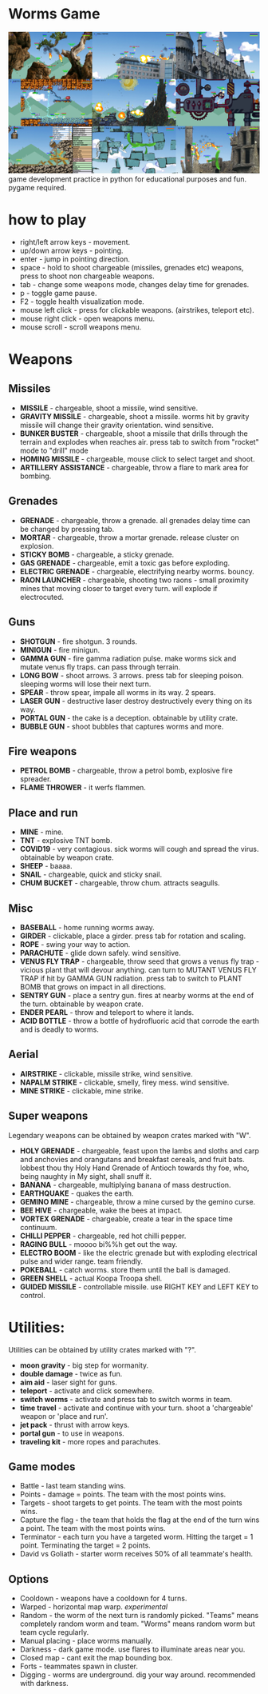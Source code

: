 # Worms Game
![Alt text](wormsShoot.png?raw=true "Worms")
game development practice in python for educational purposes and fun. pygame required.

# how to play
- right/left arrow keys - movement.
- up/down arrow keys - pointing.
- enter - jump in pointing direction.
- space - hold to shoot chargeable (missiles, grenades etc) weapons, press to shoot non chargeable weapons.
- tab - change some weapons mode, changes delay time for grenades.
- p - toggle game pause.
- F2 - toggle health visualization mode.
- mouse left click - press for clickable weapons. (airstrikes, teleport etc).
- mouse right click - open weapons menu.
- mouse scroll - scroll weapons menu.

# Weapons
## Missiles
- **MISSILE** - chargeable, shoot a missile, wind sensitive.
- **GRAVITY MISSILE** - chargeable, shoot a missile. worms hit by gravity missile will change their gravity orientation. wind sensitive.
- **BUNKER BUSTER** - chargeable, shoot a missile that drills through the terrain and explodes when reaches air. press tab to switch from "rocket" mode to "drill" mode
- **HOMING MISSILE** - chargeable, mouse click to select target and shoot.
- **ARTILLERY ASSISTANCE** - chargeable, throw a flare to mark area for bombing.

## Grenades
- **GRENADE** - chargeable, throw a grenade. all grenades delay time can be changed by pressing tab.
- **MORTAR** - chargeable, throw a mortar grenade. release cluster on explosion.
- **STICKY BOMB** - chargeable, a sticky grenade.
- **GAS GRENADE** - chargeable, emit a toxic gas before exploding.
- **ELECTRIC GRENADE** - chargeable, electrifying nearby worms. bouncy.
- **RAON LAUNCHER** - chargeable, shooting two raons - small proximity mines that moving closer to target every turn. will explode if electrocuted.

## Guns
- **SHOTGUN** - fire shotgun. 3 rounds.
- **MINIGUN** - fire minigun.
- **GAMMA GUN** - fire gamma radiation pulse. make worms sick and mutate venus fly traps. can pass through terrain.
- **LONG BOW** - shoot arrows. 3 arrows. press tab for sleeping poison. sleeping worms will lose their next turn.
- **SPEAR** - throw spear, impale all worms in its way. 2 spears.
- **LASER GUN** - destructive laser destroy destructively every thing on its way.
- **PORTAL GUN** - the cake is a deception. obtainable by utility crate.
- **BUBBLE GUN** - shoot bubbles that captures worms and more.

## Fire weapons
- **PETROL BOMB** - chargeable, throw a petrol bomb, explosive fire spreader.
- **FLAME THROWER** - it werfs flammen.

## Place and run

- **MINE** - mine.
- **TNT** - explosive TNT bomb.
- **COVID19** - very contagious. sick worms will cough and spread the virus. obtainable by weapon crate.
- **SHEEP** - baaaa.
- **SNAIL** - chargeable, quick and sticky snail.
- **CHUM BUCKET** - chargeable, throw chum. attracts seagulls.

## Misc

- **BASEBALL** - home running worms away.
- **GIRDER** - clickable, place a girder. press tab for rotation and scaling.
- **ROPE** - swing your way to action.
- **PARACHUTE** - glide down safely. wind sensitive.
- **VENUS FLY TRAP** - chargeable, throw seed that grows a venus fly trap - vicious plant that will devour anything. can turn to MUTANT VENUS FLY TRAP if hit by GAMMA GUN radiation. press tab to switch to PLANT BOMB that grows on impact in all directions.
- **SENTRY GUN** - place a sentry gun. fires at nearby worms at the end of the turn. obtainable by weapon crate.
- **ENDER PEARL** - throw and teleport to where it lands.
- **ACID BOTTLE** - throw a bottle of hydrofluoric acid that corrode the earth and is deadly to worms.

## Aerial
- **AIRSTRIKE** - clickable, missile strike, wind sensitive.
- **NAPALM STRIKE** - clickable, smelly, firey mess. wind sensitive.
- **MINE STRIKE** - clickable, mine strike.

## Super weapons
 Legendary weapons can be obtained by weapon crates marked with "W".
- **HOLY GRENADE** - chargeable, feast upon the lambs and sloths and carp and anchovies and orangutans and breakfast cereals, and fruit bats. lobbest thou thy Holy Hand Grenade of Antioch towards thy foe, who, being naughty in My sight, shall snuff it.
- **BANANA** - chargeable, multiplying banana of mass destruction.
- **EARTHQUAKE** - quakes the earth.
- **GEMINO MINE** - chargeable, throw a mine cursed by the gemino curse.
- **BEE HIVE** - chargeable, wake the bees at impact.
- **VORTEX GRENADE** - chargeable, create a tear in the space time continuum.
- **CHILLI PEPPER** - chargeable, red hot chilli pepper.
- **RAGING BULL** - moooo bi%%h get out the way.
- **ELECTRO BOOM** - like the electric grenade but with exploding electrical pulse and wider range. team friendly.
- **POKEBALL** - catch worms. store them until the ball is damaged.
- **GREEN SHELL** - actual Koopa Troopa shell.
- **GUIDED MISSILE** - controllable missile. use RIGHT KEY and LEFT KEY to control.

# Utilities:
 Utilities can be obtained by utility crates marked with "?".
- **moon gravity** - big step for wormanity.
- **double damage** - twice as fun.
- **aim aid** - laser sight for guns.
- **teleport** - activate and click somewhere.
- **switch worms** - activate and press tab to switch worms in team.
- **time travel** - activate and continue with your turn. shoot a 'chargeable' weapon or 'place and run'. 
- **jet pack** - thrust with arrow keys.
- **portal gun** - to use in weapons.
- **traveling kit** - more ropes and parachutes.

## Game modes

- Battle - last team standing wins.
- Points - damage = points. The team with the most points wins.
- Targets - shoot targets to get points. The team with the most points wins.
- Capture the flag - the team that holds the flag at the end of the turn wins a point. The team with the most points wins.
- Terminator - each turn you have a targeted worm. Hitting the target = 1 point. Terminating the target = 2 points.
- David vs Goliath - starter worm receives 50% of all teammate's health.

## Options

- Cooldown - weapons have a cooldown for 4 turns.
- Warped - horizontal map warp. *experimental*
- Random - the worm of the next turn is randomly picked. "Teams" means completely random worm and team. "Worms" means random worm but team cycle regularly.
- Manual placing - place worms manually.
- Darkness - dark game mode. use flares to illuminate areas near you.
- Closed map - cant exit the map bounding box.
- Forts - teammates spawn in cluster.
- Digging - worms are underground. dig your way around. recommended with darkness.

